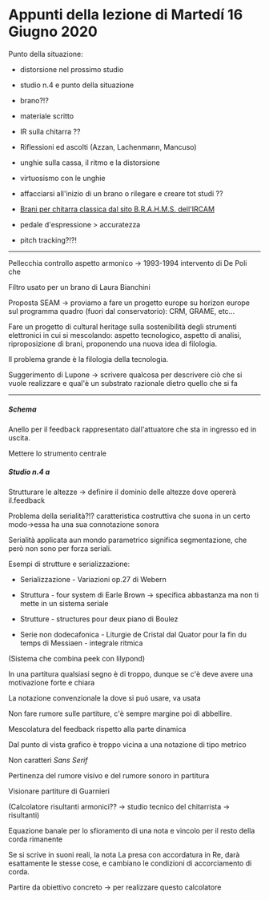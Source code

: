 # Appunti della lezione di Martedí 16 Giugno 2020

Punto della situazione:

- distorsione nel prossimo studio

- studio n.4 e punto della situazione

- brano?!?

- materiale scritto

- IR sulla chitarra ??

- Riflessioni ed ascolti (Azzan, Lachenmann, Mancuso)

- unghie sulla cassa, il ritmo e la distorsione 

- virtuosismo con le unghie

- affacciarsi all'inizio di un brano o rilegare e creare tot studi ??

- [Brani per chitarra classica dal sito B.R.A.H.M.S. dell'IRCAM](http://brahms.ircam.fr/works/genre/39/)

- pedale d'espressione > accuratezza

- pitch tracking?!?!

________

Pellecchia  controllo aspetto armonico -> 1993-1994 intervento di De Poli che 

Filtro usato per un brano di Laura Bianchini

Proposta SEAM -> proviamo a fare un progetto europe su horizon europe sul programma quadro (fuori dal conservatorio): CRM, GRAME, etc...

Fare un progetto di cultural heritage sulla sostenibilità degli strumenti elettronici in cui si mescolando: aspetto tecnologico, aspetto di analisi, riproposizione di brani, proponendo una nuova idea di filologia.

Il problema grande è la filologia della tecnologia.

Suggerimento di Lupone -> scrivere qualcosa per descrivere ciò che si vuole realizzare e qual'è un substrato razionale dietro quello che si fa

____________

##### Schema

Anello per il feedback rappresentato dall'attuatore che sta in ingresso ed in uscita.

Mettere lo strumento centrale

##### Studio n.4 a

Strutturare le altezze -> definire il dominio delle altezze dove opererà il.feedback 

Problema della serialità?!? caratteristica costruttiva che suona in un certo modo->essa ha una sua connotazione sonora

Serialità applicata aun mondo parametrico significa segmentazione, che però non sono per forza seriali.

Esempi di strutture e serializzazione:

- Serializzazione - Variazioni op.27 di Webern

- Struttura - four system di Earle Brown -> specifica abbastanza ma non ti mette in un sistema seriale

- Strutture - structures pour deux piano di Boulez

- Serie non dodecafonica -  Liturgie de Cristal dal Quator pour la fin du temps di Messiaen - integrale ritmica

(Sistema che combina peek con lilypond)

In una partitura qualsiasi segno è di troppo, dunque se c'è deve avere una motivazione forte e chiara

La notazione convenzionale la dove si puó usare, va usata

Non fare rumore sulle partiture, c'è sempre margine poi di abbellire.

Mescolatura del feedback rispetto alla parte dinamica

Dal punto di vista grafico è troppo vicina a una notazione di tipo metrico

Non caratteri *Sans Serif*

Pertinenza del rumore visivo e del rumore sonoro in partitura

Visionare partiture di Guarnieri

(Calcolatore risultanti armonici?? -> studio tecnico del chitarrista -> risultanti)

Equazione banale per lo sfioramento di una nota e vincolo per il resto della corda rimanente

Se si scrive in suoni reali, la nota La presa con accordatura in Re, darà esattamente le stesse cose, e cambiano le condizioni di accorciamento di corda.

Partire da obiettivo concreto -> per realizzare questo calcolatore
